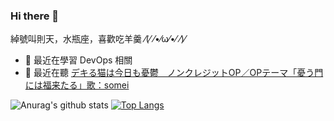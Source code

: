 ### Hi there 👋
綽號叫則天，水瓶座，喜歡吃羊羹 ⁄(⁄ ⁄•⁄ω⁄•⁄ ⁄)⁄    
 
- 🌱 最近在學習 DevOps 相關    
- 🎵 最近在聽 [デキる猫は今日も憂鬱　ノンクレジットOP／OPテーマ「憂う門には福来たる」歌：somei](https://www.youtube.com/watch?v=rSiUTwrcvWg)

![Anurag's github stats](https://github-readme-stats-git-master-we684123.vercel.app/api?username=we684123&show_icons=true&theme=tokyonight) 
[![Top Langs](https://github-readme-stats-git-master-we684123.vercel.app/api/top-langs/?username=we684123&layout=compact)](https://github.com/anuraghazra/github-readme-stats)    

<!--
**we684123/we684123** is a ✨ _special_ ✨ repository because its `README.md` (this file) appears on your GitHub profile.

Here are some ideas to get you started:


- 🌱 I’m currently learning ...
- 👯 I’m looking to collaborate on ...
- 🤔 I’m looking for help with ...
- 💬 Ask me about ...
- 📫 How to reach me: ...
- 😄 Pronouns: ...
- ⚡ Fun fact: ...
-->
